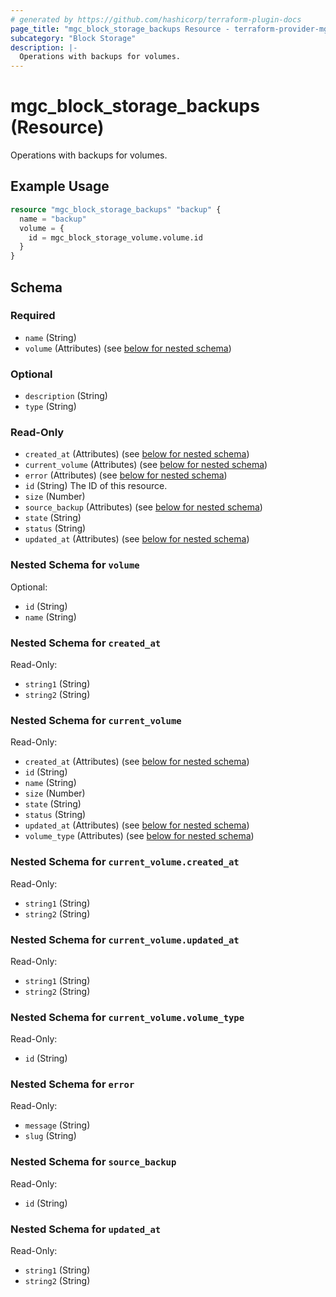 ```yaml
---
# generated by https://github.com/hashicorp/terraform-plugin-docs
page_title: "mgc_block_storage_backups Resource - terraform-provider-mgc"
subcategory: "Block Storage"
description: |-
  Operations with backups for volumes.
---
```


# mgc_block_storage_backups (Resource)

Operations with backups for volumes.

## Example Usage

```terraform
resource "mgc_block_storage_backups" "backup" {
  name = "backup"
  volume = {
    id = mgc_block_storage_volume.volume.id
  }
}
```

<!-- schema generated by tfplugindocs -->
## Schema

### Required

- `name` (String)
- `volume` (Attributes) (see [below for nested schema](#nestedatt--volume))

### Optional

- `description` (String)
- `type` (String)

### Read-Only

- `created_at` (Attributes) (see [below for nested schema](#nestedatt--created_at))
- `current_volume` (Attributes) (see [below for nested schema](#nestedatt--current_volume))
- `error` (Attributes) (see [below for nested schema](#nestedatt--error))
- `id` (String) The ID of this resource.
- `size` (Number)
- `source_backup` (Attributes) (see [below for nested schema](#nestedatt--source_backup))
- `state` (String)
- `status` (String)
- `updated_at` (Attributes) (see [below for nested schema](#nestedatt--updated_at))

<a id="nestedatt--volume"></a>
### Nested Schema for `volume`

Optional:

- `id` (String)
- `name` (String)


<a id="nestedatt--created_at"></a>
### Nested Schema for `created_at`

Read-Only:

- `string1` (String)
- `string2` (String)


<a id="nestedatt--current_volume"></a>
### Nested Schema for `current_volume`

Read-Only:

- `created_at` (Attributes) (see [below for nested schema](#nestedatt--current_volume--created_at))
- `id` (String)
- `name` (String)
- `size` (Number)
- `state` (String)
- `status` (String)
- `updated_at` (Attributes) (see [below for nested schema](#nestedatt--current_volume--updated_at))
- `volume_type` (Attributes) (see [below for nested schema](#nestedatt--current_volume--volume_type))

<a id="nestedatt--current_volume--created_at"></a>
### Nested Schema for `current_volume.created_at`

Read-Only:

- `string1` (String)
- `string2` (String)


<a id="nestedatt--current_volume--updated_at"></a>
### Nested Schema for `current_volume.updated_at`

Read-Only:

- `string1` (String)
- `string2` (String)


<a id="nestedatt--current_volume--volume_type"></a>
### Nested Schema for `current_volume.volume_type`

Read-Only:

- `id` (String)



<a id="nestedatt--error"></a>
### Nested Schema for `error`

Read-Only:

- `message` (String)
- `slug` (String)


<a id="nestedatt--source_backup"></a>
### Nested Schema for `source_backup`

Read-Only:

- `id` (String)


<a id="nestedatt--updated_at"></a>
### Nested Schema for `updated_at`

Read-Only:

- `string1` (String)
- `string2` (String)
